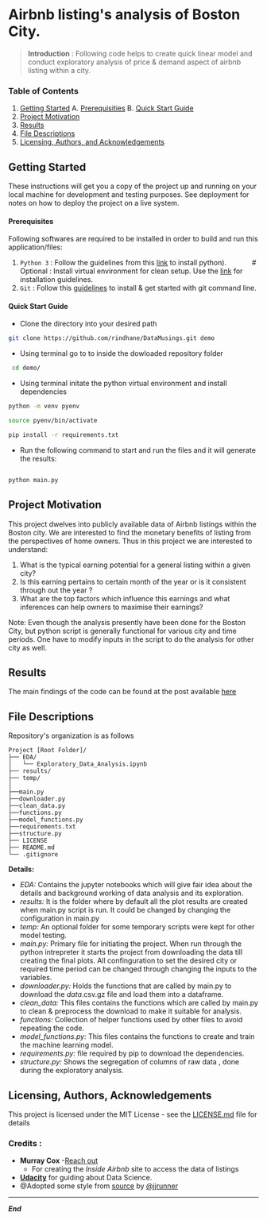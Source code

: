 # Airbnb listing's analysis of Boston City.

> **Introduction** : Following code helps to create quick linear model and conduct exploratory analysis of price & demand aspect of airbnb listing within a city. 

### Table of Contents
1. [Getting Started](#gettingStarted)
    A. [Prerequisities](#Prerequisites)
    B. [Quick Start Guide](#quickguide)
2. [Project Motivation](#motivation)
3. [Results](#results)
4. [File Descriptions](#files)
5. [Licensing, Authors, and Acknowledgements](#licensing)

## Getting Started <a name="gettingStarted"></a>

These instructions will get you a copy of the project up and running on your local machine for development and testing purposes. See deployment for notes on how to deploy the project on a live system.

#### Prerequisites

Following softwares are required to be installed in order to build and run this application/files: 
1. `Python 3` : Follow the guidelines from this [link](https://realpython.com/installing-python/) to install python).
&nbsp;&nbsp;&nbsp;&nbsp;&nbsp;&nbsp;&nbsp;&nbsp;&nbsp;&nbsp;&nbsp;&nbsp;# Optional : Install virtual environment for clean setup. Use the [link](https://packaging.python.org/guides/installing-using-pip-and-virtual-environments/) for installation guidelines.
2. `Git` : Follow this [guidelines](https://docs.gitlab.com/ee/gitlab-basics/start-using-git.html) to install & get started with git command line.


#### Quick Start Guide <a name="quickguide"></a>
- Clone the directory into your desired path
```bash
git clone https://github.com/rindhane/DataMusings.git demo
```
- Using terminal go to to inside the dowloaded repository folder
 ```bash
  cd demo/
 ```
- Using terminal initate the python virtual environment and install dependencies
 ```bash
python -m venv pyenv

source pyenv/bin/activate

pip install -r requirements.txt
```
- Run the following command to start and run the files and it will generate the results:
```bash

python main.py
```
## Project Motivation<a name="motivation"></a>

This project dwelves into publicly available data of Airbnb listings within the Boston city. We are interested to find the monetary benefits of listing from the perspectives of home owners. Thus in this project we are interested to understand: 

1. What is the typical earning potential for a general listing within a given city?
2. Is this earning pertains to certain month of the year or is it consistent through out the year ?
3. What are the top factors which influence this earnings and what inferences can help owners to maximise their earnings?

Note: Even though the analysis presently have been done for the Boston City, but python script is generally functional for various city and time periods. One have to modify inputs in the script to do the analysis for other city as well. 

## Results<a name="results"></a>

The main findings of the code can be found at the post available [here](https://rindhane.github.io/entries/Entry1.html)

## File Descriptions <a name="files"></a>
Repository's organization is as follows 

```
Project [Root Folder]/
├── EDA/
│   └── Exploratory_Data_Analysis.ipynb
├── results/   
├── temp/
│
├──main.py
├──downloader.py
├──clean_data.py
├──functions.py
├──model_functions.py
├──requirements.txt
├──structure.py
├── LICENSE
├── README.md 
└── .gitignore
```

**Details:**

+ *EDA:* Contains the jupyter notebooks which will give fair idea about the details and background working of data analysis and its exploration.
+ *results:* It is the folder where by default all the plot results are created when main.py script is run. It could be changed by changing the configuration in main.py
+ *temp:* An optional folder for some temporary scripts were kept for other model testing. 
+ *main.py:* Primary file for initiating the project. When run through the python intrepreter it starts the project from downloading the data till creating the final plots. All confinguration to set the desired city or required time period can be changed through changing the inputs to the variables.
+ *downloader.py:* Holds the functions that are called by main.py to download the *data*.csv.gz file and load them into a dataframe.
+ *clean_data:* This files contains the functions which are called by main.py to clean & preprocess the download to make it suitable for analysis.
+ *functions:* Collection of helper functions used by other files to avoid repeating the code. 
+ *model_functions.py:* This files contains the functions to create and train the machine learning model.
+ *requirements.py:* file required by pip to download the dependencies.
+ *structure.py:* Shows the segregation of columns of raw data , done during the exploratory analysis.


## Licensing, Authors, Acknowledgements<a name="licensing"></a>

This project is licensed under the MIT License - see the [LICENSE.md](https://github.com/rindhane/DataMusings/blob/main/LICENSE.md) file for details

### Credits : 
* **Murray Cox** -[Reach out](http://insideairbnb.com/about.html)
    - For creating the *Inside Airbnb* site to access the data of listings 
* [**Udacity**](Udacity) for guiding about Data Science.   
* @Adopted some style from [source](https://github.com/jjrunner/stackoverflow) by [@jjrunner](https://github.com/jjrunner)


------------------------------------
***End***
